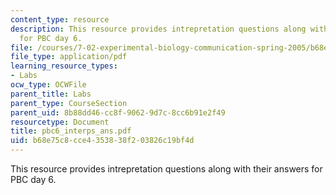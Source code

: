 ```yaml
---
content_type: resource
description: This resource provides intrepretation questions along with their answers
  for PBC day 6.
file: /courses/7-02-experimental-biology-communication-spring-2005/b68e75c8cce4353838f203826c19bf4d_pbc6_interps_ans.pdf
file_type: application/pdf
learning_resource_types:
- Labs
ocw_type: OCWFile
parent_title: Labs
parent_type: CourseSection
parent_uid: 8b88dd46-cc8f-9062-9d7c-8cc6b91e2f49
resourcetype: Document
title: pbc6_interps_ans.pdf
uid: b68e75c8-cce4-3538-38f2-03826c19bf4d
---
```

This resource provides intrepretation questions along with their answers for PBC day 6.

